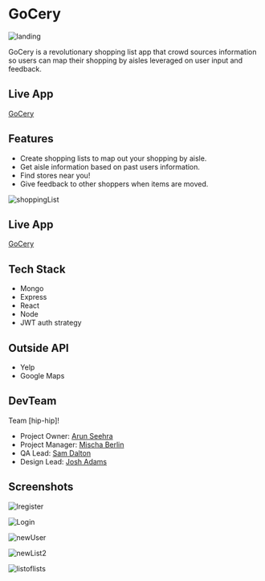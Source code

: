 # GoCery

![landing](public/readmeImages/landing1.jpg?raw=true 'Landing')

GoCery is a revolutionary shopping list app that crowd sources information
so users can map their shopping by aisles leveraged on user input and feedback.

## Live App

[GoCery](https://gocery-app.netlify.com/)

## Features

- Create shopping lists to map out your shopping by aisle.
- Get aisle information based on past users information.
- Find stores near you!
- Give feedback to other shoppers when items are moved.

![shoppingList](public/readmeImages/shoppinglist.png#center?raw=true 'Landing')

## Live App

[GoCery](https://gocery-app.netlify.com/)

## Tech Stack

- Mongo
- Express
- React
- Node
- JWT auth strategy

## Outside API

- Yelp
- Google Maps

## DevTeam

Team [hip-hip]!

- Project Owner: [Arun Seehra](https://github.com/aseehra)
- Project Manager: [Mischa Berlin](https://github.com/mischb)
- QA Lead: [Sam Dalton](https://github.com/SamDaltonJr)
- Design Lead: [Josh Adams](https://github.com/ender554)

## Screenshots

![lregister](public/readmeImages/register.png?raw=true 'register')

![Login](public/readmeImages/login.png?raw=true 'Login')

![newUser](public/readmeImages/newuserprompt.png?raw=true 'new user prompt')

![newList2](public/readmeImages/newlist2.png?raw=true 'new list')

![listoflists](public/readmeImages/listoflists.png?raw=true 'Landing')
